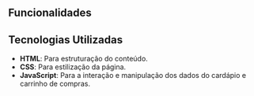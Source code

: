 ## Funcionalidades
## Tecnologias Utilizadas

- **HTML**: Para estruturação do conteúdo.
- **CSS**: Para estilização da página.
- **JavaScript**: Para a interação e manipulação dos dados do cardápio e carrinho de compras.

